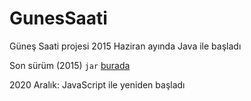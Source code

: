 # GunesSaati

Güneş Saati projesi 2015 Haziran ayında Java ile başladı

Son sürüm (2015) `jar` [burada](https://github.com/maeyler/GunesSaati/blob/master/Vakit.jar?raw=true) 

2020 Aralık: JavaScript ile yeniden başladı
